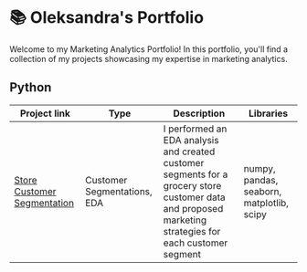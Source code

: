 # 📚 Oleksandra's Portfolio
Welcome to my Marketing Analytics Portfolio!
In this portfolio, you'll find a collection of my projects showcasing my expertise in marketing analytics.

## Python
| Project link | Type | Description | Libraries |
|--------------|------|-------------|-----------|
| [Store Customer Segmentation](https://github.com/search4growth/Customer-Segmentation/blob/main/marketing-analytics-customer-segmentation.ipynb)      | Customer Segmentations, EDA | I performed an EDA analysis and created customer segments for a grocery store customer data and proposed marketing strategies for each customer segment  | numpy, pandas, seaborn, matplotlib, scipy|
